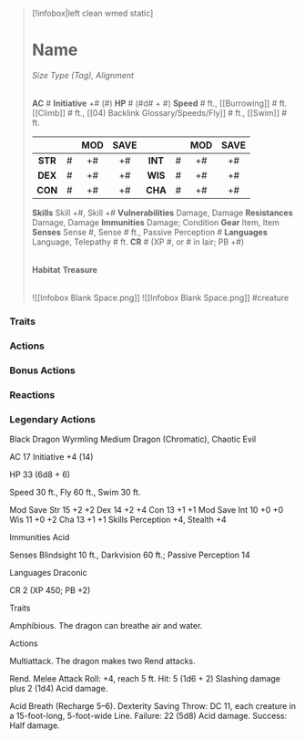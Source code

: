 > [!infobox|left clean wmed static]
> # Name
> *Size Type (Tag), Alignment*
> 
> | |
> | - |
> **AC** # **Initiative** +# (#)
> **HP** # (#d# + #)
> **Speed** # ft., [[Burrowing]] # ft. [[Climb]] # ft., [[04) Backlink Glossary/Speeds/Fly]] # ft., [[Swim]] # ft.
> 
> | | | MOD | SAVE | | | MOD | SAVE |
> | :-: | :-: | :-: | :-: | :-: | :-: | :-: | :-: |
> | **STR** | # | +# | +# | **INT** | # | +# | +# | 
> | **DEX** | # | +# | +# | **WIS** | # | +# | +# |
> | **CON** | # | +# | +# | **CHA** | # | +# | +# |
> **Skills** Skill +#, Skill +#
> **Vulnerabilities** Damage, Damage
> **Resistances** Damage, Damage
> **Immunities** Damage; Condition
> **Gear** Item, Item
> **Senses** Sense #, Sense # ft., Passive Perception #
> **Languages** Language, Telepathy # ft.
> **CR** # (XP #, or # in lair; PB +#)
>
> | |
> | - |
> **Habitat**
> **Treasure**
> 
> | |
> | - |
> ![[Infobox Blank Space.png]]
> ![[Infobox Blank Space.png]]
> #creature 


### Traits
### Actions
### Bonus Actions
### Reactions
### Legendary Actions
Black Dragon Wyrmling
Medium Dragon (Chromatic), Chaotic Evil

AC 17 Initiative +4 (14)

HP 33 (6d8 + 6)

Speed 30 ft., Fly 60 ft., Swim 30 ft.

Mod	Save
Str	15	+2	+2
Dex	14	+2	+4
Con	13	+1	+1
Mod	Save
Int	10	+0	+0
Wis	11	+0	+2
Cha	13	+1	+1
Skills Perception +4, Stealth +4

Immunities Acid

Senses Blindsight 10 ft., Darkvision 60 ft.; Passive Perception 14

Languages Draconic

CR 2 (XP 450; PB +2)

Traits

Amphibious. The dragon can breathe air and water.

Actions

Multiattack. The dragon makes two Rend attacks.

Rend. Melee Attack Roll: +4, reach 5 ft. Hit: 5 (1d6 + 2) Slashing damage plus 2 (1d4) Acid damage.

Acid Breath (Recharge 5–6). Dexterity Saving Throw: DC 11, each creature in a 15-foot-long, 5-foot-wide Line. Failure: 22 (5d8) Acid damage. Success: Half damage.